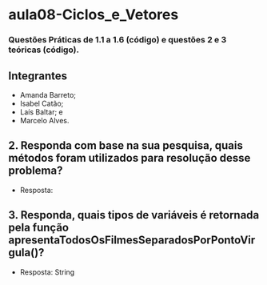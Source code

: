 # aula08-Ciclos_e_Vetores
### Questões Práticas de 1.1 a 1.6 (código) e questões 2 e 3 teóricas (código).

## Integrantes
- Amanda Barreto;
- Isabel Catão;
- Laís Baltar; e
- Marcelo Alves.


## 2. Responda com base na sua pesquisa, quais métodos foram utilizados para resolução desse problema?

- Resposta: 



## 3. Responda, quais tipos de variáveis é retornada pela função apresentaTodosOsFilmesSeparadosPorPontoVirgula()?

- Resposta: String
